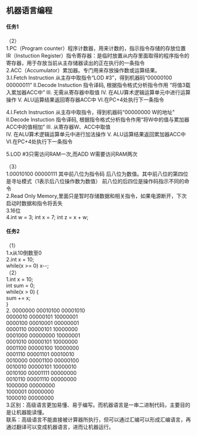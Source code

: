 ## 机器语言编程

#### 任务1 
（2）  
1.PC（Program counter）程序计数器，用来计数的，指示指令存储的存放位置    
IR（Instuction Register）指令寄存器：是临时放置从内存里面取得的程序指令的寄存器，用于存放当前从主存储器读出的正在执行的一条指令    
2.ACC（Accumulator）累加器。专门用来存放操作数或运算结果。  
3.I.Fetch Instruction 从主存中取指令“LOD #3”，得到机器码“00000100 00000011”
II.Decode Instuction 指令译码, 根据指令格式分析指令作用 “将值3载入累加器ACC中”
III. 无需从寄存器中取值
IV. 在ALU算术逻辑运算单元中进行运算操作
V. ALU运算结果返回寄存器ACC中
VI.在PC+4处执行下一条指令  

4.I.Fetch Instruction 从主存中取指令，得到机器码“00000000 W的地址”
II.Decode Instuction 指令译码, 根据指令格式分析指令作用“将W中的值与累加器ACC中的值相加”
III. 从寄存器W、ACC中取值  
IV. 在ALU算术逻辑运算单元中进行加法操作 
V. ALU运算结果返回累加器ACC中
VI.在PC+4处执行下一条指令  

5.LOD #3只需访问RAM一次,而ADD W需要访问RAM两次

（3）  
1.00010100 00000111  其中前八位为指令码 后八位为数值。其中前八位的第四位是寻址模式（1表示后八位操作数为数值） 前八位的后四位是操作码指示不同的命令  
2.Read Only Memory,里面只是暂时存储数据和相关指令，如果电源断开，下次启动时数据和指令将丢失  
3.16位  
4.int w = 3; int x = 7; int z = x + w;

#### 任务2
（1）  
1.x从10倒数至0  
2.int x = 10;  
while(x >= 0) x--;  
（2）  
1.int x = 10;   
int sum = 0;  
while(x > 0) {  
  sum += x;  
}   
2. 0000000 00010100 00001010  
0000010 00000101 10000001  
0000100 00010001 00000001  
0000110 00000101 10000000  
0001000 00000000 10000001  
0001010 00000101 10000000  
0001100 00000100 10000000  
0001110 00001101 00010010  
0010000 00001100 00000100  
0010010 00000101 10000010  
0010100 00001111 00000000  
0010110 00001110 00000000  
1000000 00000000   
1000001 00000000   
1000010 00000000   
3.区别：高级语言更加易懂、易于编写。而机器语言是一串二进制代码，主要目的是让机器能读懂。  
联系：高级语言不能直接被计算器所执行，但可以通过汇编可以形成汇编语言，再通过翻译可以变成机器语言，进而让机器运行。  

